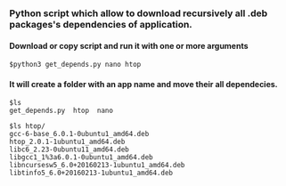 ### Python script which allow to download recursively all .deb packages's dependencies of application.

#### Download or copy script and run it with one or more arguments
```{r, engine='bash', count_lines}
$python3 get_depends.py nano htop
```

#### It will create a folder with an app name and move their all dependecies.
```{r, engine='bash', count_lines}
$ls
get_depends.py  htop  nano

$ls htop/
gcc-6-base_6.0.1-0ubuntu1_amd64.deb
htop_2.0.1-1ubuntu1_amd64.deb
libc6_2.23-0ubuntu11_amd64.deb
libgcc1_1%3a6.0.1-0ubuntu1_amd64.deb
libncursesw5_6.0+20160213-1ubuntu1_amd64.deb
libtinfo5_6.0+20160213-1ubuntu1_amd64.deb
```
